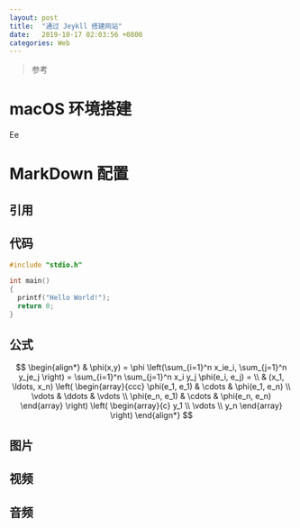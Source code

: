 ```yaml
---
layout: post
title:  "通过 Jeykll 搭建网站"
date:   2019-10-17 02:03:56 +0800
categories: Web
---
```


> 参考
>
> 

# macOS 环境搭建

Ee

# MarkDown 配置

## 引用

> 

## 代码

```c
#include "stdio.h"

int main()
{
  printf("Hello World!");
  return 0;
}
```

## 公式

$$
\begin{align*}
  & \phi(x,y) = \phi \left(\sum_{i=1}^n x_ie_i, \sum_{j=1}^n y_je_j \right)
  = \sum_{i=1}^n \sum_{j=1}^n x_i y_j \phi(e_i, e_j) = \\
  & (x_1, \ldots, x_n) \left( \begin{array}{ccc}
      \phi(e_1, e_1) & \cdots & \phi(e_1, e_n) \\
      \vdots & \ddots & \vdots \\
      \phi(e_n, e_1) & \cdots & \phi(e_n, e_n)
    \end{array} \right)
  \left( \begin{array}{c}
      y_1 \\
      \vdots \\
      y_n
    \end{array} \right)
\end{align*}
$$


## 图片

## 视频

## 音频


